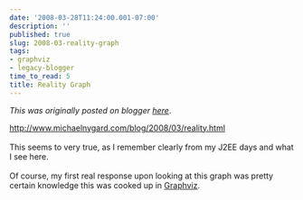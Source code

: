 ```yaml
---
date: '2008-03-28T11:24:00.001-07:00'
description: ''
published: true
slug: 2008-03-reality-graph
tags:
- graphviz
- legacy-blogger
time_to_read: 5
title: Reality Graph
---
```


*This was originally posted on blogger [here](https://pydanny.blogspot.com/2008/03/reality-graph.html)*.

<a href="http://www.michaelnygard.com/blog/2008/03/reality.html">http://www.michaelnygard.com/blog/2008/03/reality.html</a><br /><br />This seems to very true, as I remember clearly from my J2EE days and what I see here.<br /><br />Of course, my first real response upon looking at this graph was pretty certain knowledge this was cooked up in <a href="http://graphviz.org">Graphviz</a>.